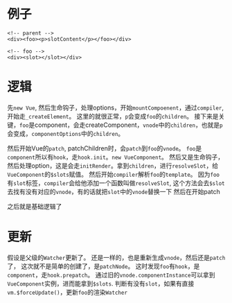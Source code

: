 
# 例子
```vue
<!-- parent -->
<div><foo><p>slotContent</p></foo></div>

<!-- foo -->
<div><slot></slot></div>

```

# 逻辑
先`new Vue`, 然后生命钩子，处理options，开始`mountCompoenent`，通过`compiler`, 开始走`_createElement`。
这里的就很正常，`p`会变成`foo`的`children`。
接下来是关键，`foo`是component，会走createComponent，`vnode`中的`children`，也就是`p`会变成，`componentOptions`中的`children`。

然后开始Vue的`patch`, patchChildren时，会`patch`到`foo`的`vnode`。
`foo`是`component`所以有`hook`，走`hook.init`。`new VueComponent`。
然后又是生命钩子， 然后处理option，这是会走`initRender`。拿到`children`，进行`resolveSlot`，给`VueComponent`的`$slots`赋值。
然后开始`compiler`解析`foo`的`template`。 
因为`foo`有`slot`标签，`compiler`会给他添加一个函数叫做`resolveSlot`, 这个方法会去`$slot`去找有没有对应的`vnode`，有的话就把`slot`中的`vnode`替换一下
然后在开始patch

之后就是基础逻辑了


# 更新

假设是父级的`Watcher`更新了。
还是一样的，也是重新生成`vnode`，然后还是`patch`了， 这次就不是简单的创建了，是`patchNode`。
这时发现`foo`有`hook`，是`component`，走`hook.prepatch`。
通过旧的`vnode.componentInstance`可以拿到`VueComponent`实例，进而能拿到`$slots`.
判断有没有`slot`，如果有直接`vm.$forceUpdate()`，更新`foo`的渲染`Watcher`
